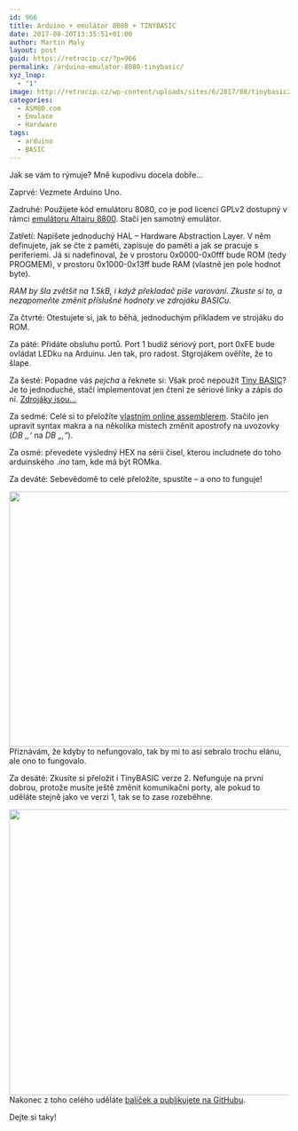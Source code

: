 ```yaml
---
id: 966
title: Arduino + emulátor 8080 + TINYBASIC
date: 2017-08-20T13:35:51+01:00
author: Martin Maly
layout: post
guid: https://retrocip.cz/?p=966
permalink: /arduino-emulator-8080-tinybasic/
xyz_lnap:
  - "1"
image: http://retrocip.cz/wp-content/uploads/sites/6/2017/08/tinybasic2-820x198.jpg
categories:
  - ASM80.com
  - Emulace
  - Hardware
tags:
  - arduino
  - BASIC
---
```

Jak se vám to rýmuje? Mně kupodivu docela dobře&#8230;

<!--more-->

Zaprvé: Vezmete Arduino Uno.

Zadruhé: Použijete kód emulátoru 8080, co je pod licencí GPLv2 dostupný v rámci [emulátoru Altairu 8800](https://github.com/companje/Altair8800). Stačí jen samotný emulátor.

Zatřetí: Napíšete jednoduchý HAL &#8211; Hardware Abstraction Layer. V něm definujete, jak se čte z paměti, zapisuje do paměti a jak se pracuje s periferiemi. Já si nadefinoval, že v prostoru 0x0000-0x0fff bude ROM (tedy PROGMEM), v prostoru 0x1000-0x13ff bude RAM (vlastně jen pole hodnot byte).

_RAM by šla zvětšit na 1.5kB, i když překladač píše varování. Zkuste si to, a nezapomeňte změnit příslušné hodnoty ve zdrojáku BASICu._

Za čtvrté: Otestujete si, jak to běhá, jednoduchým příkladem ve strojáku do ROM.

Za páté: Přidáte obsluhu portů. Port 1 budiž sériový port, port 0xFE bude ovládat LEDku na Arduinu. Jen tak, pro radost. Stgrojákem ověříte, že to šlape.

Za šesté: Popadne vás _pejcha_ a řeknete si: Však proč nepoužít [Tiny BASIC](https://en.wikipedia.org/wiki/Tiny_BASIC)? Je to jednoduché, stačí implementovat jen čtení ze sériové linky a zápis do ní. [Zdrojáky jsou&#8230;](http://www.autometer.de/unix4fun/z80pack/ftp/altair/)

Za sedmé: Celé si to přeložíte [vlastním online assemblerem](https://www.asm80.com/). Stačilo jen upravit syntax makra a na několika místech změnit apostrofy na uvozovky (_DB &#8218;,&#8216;_ na _DB &#8222;,&#8220;_).

Za osmé: převedete výsledný HEX na sérii čísel, kterou includnete do toho arduinského _.ino_ tam, kde má být ROMka.

Za deváté: Sebevědomě to celé přeložíte, spustíte &#8211; a ono to funguje!

<a href="http://retrocip.cz/wp-content/uploads/sites/6/2017/08/tinybasic.jpg" rel="lightbox"><img loading="lazy" class="aligncenter size-medium wp-image-967" src="http://retrocip.cz/wp-content/uploads/sites/6/2017/08/tinybasic-650x460.jpg" alt="" width="650" height="460" srcset="https://retrocip.cz/wp-content/uploads/sites/6/2017/08/tinybasic-650x460.jpg 650w, https://retrocip.cz/wp-content/uploads/sites/6/2017/08/tinybasic-768x544.jpg 768w, https://retrocip.cz/wp-content/uploads/sites/6/2017/08/tinybasic.jpg 819w" sizes="(max-width: 650px) 100vw, 650px" /></a>Přiznávám, že kdyby to nefungovalo, tak by mi to asi sebralo trochu elánu, ale ono to fungovalo.

Za desáté: Zkusíte si přeložit i TinyBASIC verze 2. Nefunguje na první dobrou, protože musíte ještě změnit komunikační porty, ale pokud to uděláte stejně jako ve verzi 1, tak se to zase rozeběhne.

<a href="http://retrocip.cz/wp-content/uploads/sites/6/2017/08/tinybasic2.jpg" rel="lightbox"><img loading="lazy" class="aligncenter size-medium wp-image-968" src="http://retrocip.cz/wp-content/uploads/sites/6/2017/08/tinybasic2-650x515.jpg" alt="" width="650" height="515" srcset="https://retrocip.cz/wp-content/uploads/sites/6/2017/08/tinybasic2-650x515.jpg 650w, https://retrocip.cz/wp-content/uploads/sites/6/2017/08/tinybasic2-768x609.jpg 768w, https://retrocip.cz/wp-content/uploads/sites/6/2017/08/tinybasic2.jpg 820w" sizes="(max-width: 650px) 100vw, 650px" /></a>Nakonec z toho celého uděláte [balíček a publikujete na GitHubu](https://github.com/maly/arduino8080basic).

Dejte si taky!